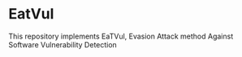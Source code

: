 # EatVul
This repository implements EaTVul, Evasion Attack method Against Software Vulnerability Detection
